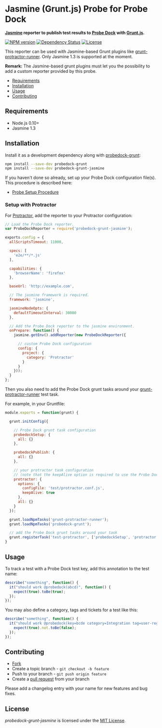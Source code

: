 # Jasmine (Grunt.js) Probe for Probe Dock

**[Jasmine](http://jasmine.github.io) reporter to publish test results to [Probe Dock](https://github.com/probedock/probedock) with [Grunt.js](http://gruntjs.com).**

[![NPM version](https://badge.fury.io/js/probedock-grunt-jasmine.svg)](http://badge.fury.io/js/probedock-grunt-jasmine)
[![Dependency Status](https://gemnasium.com/probedock/probedock-grunt-jasmine.svg)](https://gemnasium.com/probedock/probedock-grunt-jasmine)
[![License](https://img.shields.io/github/license/probedock/probedock-grunt-jasmine.svg)](LICENSE.txt)

This reporter can be used with Jasmine-based Grunt plugins like [grunt-protractor-runner](https://github.com/teerapap/grunt-protractor-runner). Only Jasmine 1.3 is supported at the moment.

**Remark:** The Jasmine-based grunt plugins must let you the possibility to add a custom reporter provided by this probe.

* [Requirements](#requirements)
* [Installation](#installation)
* [Usage](#usage)
* [Contributing](#contributing)



<a name="requirements"></a>
## Requirements

* Node.js 0.10+
* Jasmine 1.3



<a name="installation"></a>
## Installation

Install it as a development dependency along with [probedock-grunt](https://github.com/probedock/probedock-grunt):

```bash
npm install --save-dev probedock-grunt
npm install --save-dev probedock-grunt-jasmine
```

If you haven't done so already, set up your Probe Dock configuration file(s).
This procedure is described here:

* [Probe Setup Procedure](https://github.com/probedock/probedock-probes#setup)

### Setup with Protractor

For [Protractor](http://angular.github.io/protractor/), add the reporter to your Protractor configuration:

```js
// Load the Probe Dock reporter.
var ProbeDockReporter = require('probedock-grunt-jasmine');

exports.config = {
  allScriptsTimeout: 11000,

  specs: [
    'e2e/**/*.js'
  ],

  capabilities: {
    'browserName': 'firefox'
  },

  baseUrl: 'http://example.com',

  // The jasmine framework is required.
  framework: 'jasmine',

  jasmineNodeOpts: {
    defaultTimeoutInterval: 30000
  },

  // Add the Probe Dock reporter to the jasmine environment.
  onPrepare: function() {
    jasmine.getEnv().addReporter(new ProbeDockReporter({

      // custom Probe Dock configuration
      config: {
        project: {
          category: 'Protractor'
        }
      }
    }));
  }
};
```

Then you also need to add the Probe Dock grunt tasks around your [grunt-protractor-runner](https://github.com/teerapap/grunt-protractor-runner) test task.

For example, in your Gruntfile:

```js
module.exports = function(grunt) {

  grunt.initConfig({

    // Probe Dock grunt task configuration
    probedockSetup: {
      all: {}
    },

    probedockPublish: {
      all: {}
    },

    // your protractor task configuration
    // (note that the keepAlive option is required to use the Probe Dock tasks)
    protractor: {
      options: {
        configFile: 'test/protractor.conf.js',
        keepAlive: true
      },
      all: {}
    }
  });

  grunt.loadNpmTasks('grunt-protractor-runner');
  grunt.loadNpmTasks('probedock-grunt');

  // add the Probe Dock grunt tasks around your task
  grunt.registerTask('test-protractor', ['probedockSetup', 'protractor', 'probedockPublish']);
}
```



<a name="usage"><a/>
## Usage

To track a test with a Probe Dock test key, add this annotation to the test name:

```js
describe("something", function() {
  it("should work @probedock(abcd)", function() {
    expect(true).toBe(true);
  });
});
```

You may also define a category, tags and tickets for a test like this:

```js
describe("something", function() {
  it("should work @probedock(key=bcde category=Integration tag=user-registration tag=validation ticket=JIRA-1000 ticket=JIRA-1012)", function() {
    expect(true).not.toBe(false);
  });
});
```



<a name="contributing"></a>
## Contributing

* [Fork](https://help.github.com/articles/fork-a-repo)
* Create a topic branch - `git checkout -b feature`
* Push to your branch - `git push origin feature`
* Create a [pull request](http://help.github.com/pull-requests/) from your branch

Please add a changelog entry with your name for new features and bug fixes.



## License

*probedock-grunt-jasmine* is licensed under the [MIT License](http://opensource.org/licenses/MIT).
